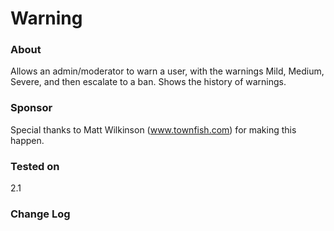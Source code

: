 # Warning #

### About ###
Allows an admin/moderator to warn a user, with the warnings Mild, Medium, Severe, and then escalate to a ban. Shows the history of warnings.

### Sponsor ###
Special thanks to Matt Wilkinson (www.townfish.com) for making this happen.

### Tested on ###
2.1

### Change Log ###

